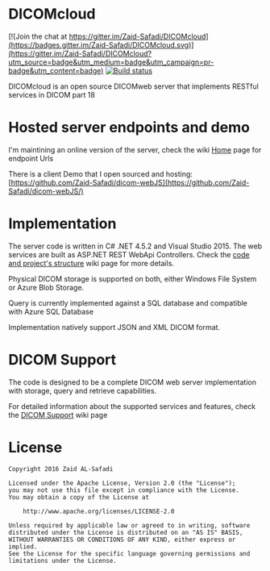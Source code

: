 # DICOMcloud

[![Join the chat at https://gitter.im/Zaid-Safadi/DICOMcloud](https://badges.gitter.im/Zaid-Safadi/DICOMcloud.svg)](https://gitter.im/Zaid-Safadi/DICOMcloud?utm_source=badge&utm_medium=badge&utm_campaign=pr-badge&utm_content=badge)  [![Build status](https://ci.appveyor.com/api/projects/status/v9c3lcjv9xymabww/branch/master?svg=true)](https://ci.appveyor.com/project/Zaid-Safadi/dicomcloud/branch/fo-dicom-integration)

DICOMcloud is an open source DICOMweb server that implements RESTful services in DICOM part 18


# Hosted server endpoints and demo
I'm maintining an online version of the server, check the wiki [Home](https://github.com/Zaid-Safadi/DICOMcloud/wiki) page for endpoint Urls 

There is a client Demo that I open sourced and hosting:
[https://github.com/Zaid-Safadi/dicom-webJS](https://github.com/Zaid-Safadi/dicom-webJS/)

# Implementation
The server code is written in C# .NET 4.5.2 and Visual Studio 2015. The web services are built as ASP.NET REST WebApi Controllers.
Check the [code and project's structure](https://github.com/Zaid-Safadi/DICOMcloud/wiki/Code-and-Projects-Structure) wiki page for more details.

Physical DICOM storage is supported on both, either Windows File System or Azure Blob Storage.

Query is currently implemented against a SQL database and compatible with Azure SQL Database

Implementation natively support JSON and XML DICOM format.

# DICOM Support
The code is designed to be a complete DICOM web server implementation with storage, query and retrieve capabilities.

For detailed information about the supported services and features, check the [DICOM Support](https://github.com/Zaid-Safadi/DICOMcloud/wiki/DICOM-Support) wiki page  

# License
 
    Copyright 2016 Zaid AL-Safadi

    Licensed under the Apache License, Version 2.0 (the "License");
    you may not use this file except in compliance with the License.
    You may obtain a copy of the License at

        http://www.apache.org/licenses/LICENSE-2.0

    Unless required by applicable law or agreed to in writing, software
    distributed under the License is distributed on an "AS IS" BASIS,
    WITHOUT WARRANTIES OR CONDITIONS OF ANY KIND, either express or implied.
    See the License for the specific language governing permissions and
    limitations under the License.
